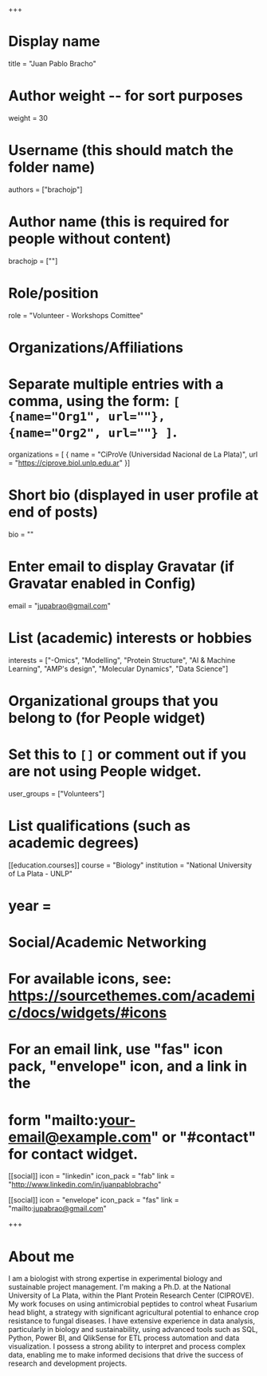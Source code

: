 +++
# Display name
title = "Juan Pablo Bracho"

# Author weight -- for sort purposes
weight = 30

# Username (this should match the folder name)
authors = ["brachojp"]

# Author name (this is required for people without content)
brachojp = [""]

# Role/position
role = "Volunteer - Workshops Comittee"

# Organizations/Affiliations
#   Separate multiple entries with a comma, using the form: `[ {name="Org1", url=""}, {name="Org2", url=""} ]`.
organizations = [ { name = "CiProVe (Universidad Nacional de La Plata)", url = "https://ciprove.biol.unlp.edu.ar" }] 

# Short bio (displayed in user profile at end of posts)
bio = ""

# Enter email to display Gravatar (if Gravatar enabled in Config)
email = "jupabrao@gmail.com"

# List (academic) interests or hobbies
interests = ["-Omics", "Modelling", "Protein Structure", "AI & Machine Learning", "AMP's design", "Molecular Dynamics", "Data Science"]

# Organizational groups that you belong to (for People widget)
#   Set this to `[]` or comment out if you are not using People widget.
user_groups = ["Volunteers"]

# List qualifications (such as academic degrees)

[[education.courses]]
course = "Biology"
institution = "National University of La Plata - UNLP"
# year = 



# Social/Academic Networking
# For available icons, see: https://sourcethemes.com/academic/docs/widgets/#icons
#   For an email link, use "fas" icon pack, "envelope" icon, and a link in the
#   form "mailto:your-email@example.com" or "#contact" for contact widget.

[[social]]
  icon = "linkedin"
  icon_pack = "fab"
  link = "http://www.linkedin.com/in/juanpablobracho"

[[social]]
  icon = "envelope"
  icon_pack = "fas"
  link = "mailto:jupabrao@gmail.com"




+++

# About me 

I am a biologist with strong expertise in experimental biology and sustainable project management. I'm making a Ph.D. at the National University of La Plata, within the Plant Protein Research Center (CIPROVE). My work focuses on using antimicrobial peptides to control wheat Fusarium head blight, a strategy with significant agricultural potential to enhance crop resistance to fungal diseases. I have extensive experience in data analysis, particularly in biology and sustainability, using advanced tools such as SQL, Python, Power BI, and QlikSense for ETL process automation and data visualization. I possess a strong ability to interpret and process complex data, enabling me to make informed decisions that drive the success of research and development projects.